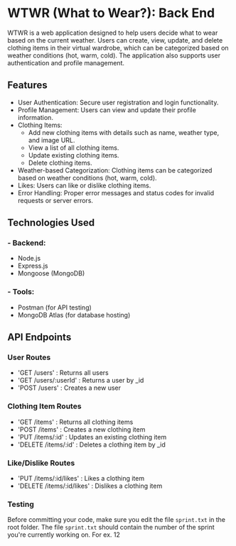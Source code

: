 # WTWR (What to Wear?): Back End
WTWR is a web application designed to help users decide what to wear based on the current weather. Users can create, view, update, and delete clothing items in their virtual wardrobe, which can be categorized based on weather conditions (hot, warm, cold). The application also supports user authentication and profile management.

## Features
- User Authentication: Secure user registration and login functionality.
- Profile Management: Users can view and update their profile information.
- Clothing Items:
  - Add new clothing items with details such as name, weather type, and image URL.
  - View a list of all clothing items.
  - Update existing clothing items.
  - Delete clothing items.
- Weather-based Categorization: Clothing items can be categorized based on weather conditions (hot, warm, cold).
- Likes: Users can like or dislike clothing items.
- Error Handling: Proper error messages and status codes for invalid requests or server errors.

## Technologies Used
### - Backend:
  - Node.js
  - Express.js
  - Mongoose (MongoDB)
### - Tools:
  - Postman (for API testing)
  - MongoDB Atlas (for database hosting)

## API Endpoints
### User Routes
- 'GET /users' : Returns all users
- 'GET /users/:userId' : Returns a user by _id
- 'POST /users' : Creates a new user
### Clothing Item Routes
- 'GET /items' : Returns all clothing items
- 'POST /items' : Creates a new clothing item
- 'PUT /items/:id' : Updates an existing clothing item
- 'DELETE /items/:id' : Deletes a clothing item by _id
### Like/Dislike Routes
- 'PUT /items/:id/likes' : Likes a clothing item
- 'DELETE /items/:id/likes' : Dislikes a clothing item

### Testing
Before committing your code, make sure you edit the file `sprint.txt` in the root folder. The file `sprint.txt` should contain the number of the sprint you're currently working on. For ex. 12
